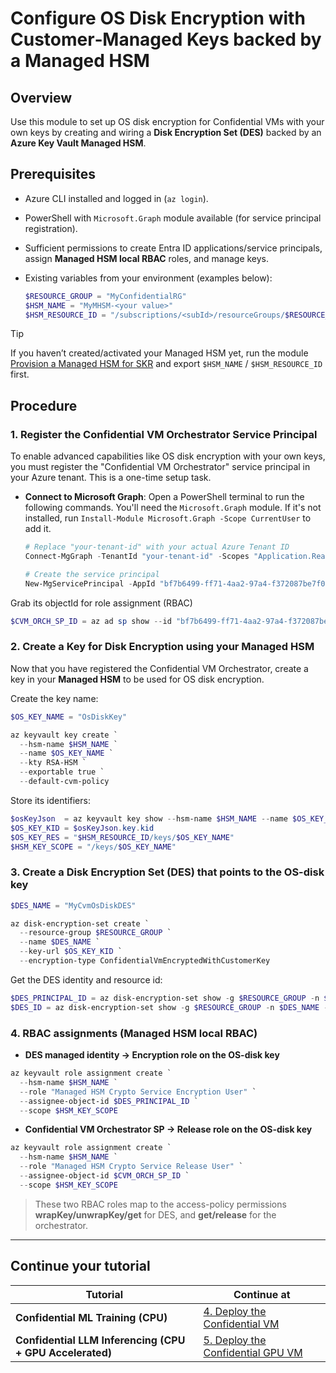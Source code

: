 # Configure OS Disk Encryption with Customer‑Managed Keys backed by a Managed HSM

## Overview

Use this module to set up OS disk encryption for Confidential VMs with your own keys by creating and wiring a **Disk Encryption Set (DES)** backed by an **Azure Key Vault Managed HSM**.

## Prerequisites

* Azure CLI installed and logged in (`az login`).
* PowerShell with `Microsoft.Graph` module available (for service principal registration).
* Sufficient permissions to create Entra ID applications/service principals, assign **Managed HSM local RBAC** roles, and manage keys.
* Existing variables from your environment (examples below):

  ```powershell
  $RESOURCE_GROUP = "MyConfidentialRG"
  $HSM_NAME = "MyMHSM-<your value>"
  $HSM_RESOURCE_ID = "/subscriptions/<subId>/resourceGroups/$RESOURCE_GROUP/providers/Microsoft.KeyVault/managedHSMs/$HSM_NAME"
  ```

> [!TIP]
> If you haven’t created/activated your Managed HSM yet, run the module [Provision a Managed HSM for SKR](../key-management/Managed-HSM.md) and export `$HSM_NAME` / `$HSM_RESOURCE_ID` first.

## Procedure

### 1. Register the Confidential VM Orchestrator Service Principal

To enable advanced capabilities like OS disk encryption with your own keys, you must register the "Confidential VM Orchestrator" service principal in your Azure tenant. This is a one-time setup task.

* **Connect to Microsoft Graph**: Open a PowerShell terminal to run the following commands. You'll need the `Microsoft.Graph` module. If it's not installed, run `Install-Module Microsoft.Graph -Scope CurrentUser` to add it.

  ```powershell
  # Replace "your-tenant-id" with your actual Azure Tenant ID
  Connect-MgGraph -TenantId "your-tenant-id" -Scopes "Application.ReadWrite.All"

  # Create the service principal
  New-MgServicePrincipal -AppId "bf7b6499-ff71-4aa2-97a4-f372087be7f0" -DisplayName "Confidential VM Orchestrator"
  ```

Grab its objectId for role assignment (RBAC)

```powershell
$CVM_ORCH_SP_ID = az ad sp show --id "bf7b6499-ff71-4aa2-97a4-f372087be7f0" --query id -o tsv
```

### 2. Create a Key for Disk Encryption using your Managed HSM

Now that you have registered the Confidential VM Orchestrator, create a key in your **Managed HSM** to be used for OS disk encryption.

Create the key name:

```powershell
$OS_KEY_NAME = "OsDiskKey"

az keyvault key create `
  --hsm-name $HSM_NAME `
  --name $OS_KEY_NAME `
  --kty RSA-HSM `
  --exportable true `
  --default-cvm-policy
```

Store its identifiers:

```powershell
$osKeyJson  = az keyvault key show --hsm-name $HSM_NAME --name $OS_KEY_NAME -o json | ConvertFrom-Json
$OS_KEY_KID = $osKeyJson.key.kid
$OS_KEY_RES = "$HSM_RESOURCE_ID/keys/$OS_KEY_NAME"
$HSM_KEY_SCOPE = "/keys/$OS_KEY_NAME"
```

### 3. Create a Disk Encryption Set (DES) that points to the OS-disk key

```powershell
$DES_NAME = "MyCvmOsDiskDES"

az disk-encryption-set create `
  --resource-group $RESOURCE_GROUP `
  --name $DES_NAME `
  --key-url $OS_KEY_KID `
  --encryption-type ConfidentialVmEncryptedWithCustomerKey
```

Get the DES identity and resource id:

```powershell
$DES_PRINCIPAL_ID = az disk-encryption-set show -g $RESOURCE_GROUP -n $DES_NAME --query identity.principalId -o tsv
$DES_ID = az disk-encryption-set show -g $RESOURCE_GROUP -n $DES_NAME --query id -o tsv
```

### 4. RBAC assignments (Managed HSM local RBAC)

* **DES managed identity → Encryption role on the OS-disk key**

```powershell
az keyvault role assignment create `
  --hsm-name $HSM_NAME `
  --role "Managed HSM Crypto Service Encryption User" `
  --assignee-object-id $DES_PRINCIPAL_ID `
  --scope $HSM_KEY_SCOPE
```

* **Confidential VM Orchestrator SP → Release role on the OS-disk key**

```powershell
az keyvault role assignment create `
  --hsm-name $HSM_NAME `
  --role "Managed HSM Crypto Service Release User" `
  --assignee-object-id $CVM_ORCH_SP_ID `
  --scope $HSM_KEY_SCOPE
```

> These two RBAC roles map to the access-policy permissions **wrapKey/unwrapKey/get** for DES, and **get/release** for the orchestrator.

---

## Continue your tutorial

| Tutorial                               | Continue at                                                                                                                            |
| -------------------------------------- | -------------------------------------------------------------------------------------------------------------------------------------- |
| **Confidential ML Training (CPU)**     | [4. Deploy the Confidential VM](../../tutorials/confidential-ml-training/README.md#4-deploy-the-confidential-vm)                       |
| **Confidential LLM Inferencing (CPU + GPU Accelerated)** | [5. Deploy the Confidential GPU VM](../../tutorials/confidential-llm-inferencing/README.md#5-deploy-the-confidential-gpu-vm) |

